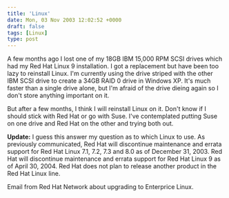 ```yaml
---
title: 'Linux'
date: Mon, 03 Nov 2003 12:02:52 +0000
draft: false
tags: [Linux]
type: post
---
```


A few months ago I lost one of my 18GB IBM 15,000 RPM SCSI drives which had my Red Hat Linux 9 installation. I got a replacement but have been too lazy to reinstall Linux. I'm currently using the drive striped with the other IBM SCSI drive to create a 34GB RAID 0 drive in Windows XP. It's much faster than a single drive alone, but I'm afraid of the drive dieing again so I don't store anything important on it.

But after a few months, I think I will reinstall Linux on it. Don't know if I should stick with Red Hat or go with Suse. I've contemplated putting Suse on one drive and Red Hat on the other and trying both out.

**Update:** I guess this answer my question as to which Linux to use. As previously communicated, Red Hat will discontinue maintenance and errata support for Red Hat Linux 7.1, 7.2, 7.3 and 8.0 as of December 31, 2003. Red Hat will discontinue maintenance and errata support for Red Hat Linux 9 as of April 30, 2004. Red Hat does not plan to release another product in the Red Hat Linux line.

Email from Red Hat Network about upgrading to Enterprice Linux.